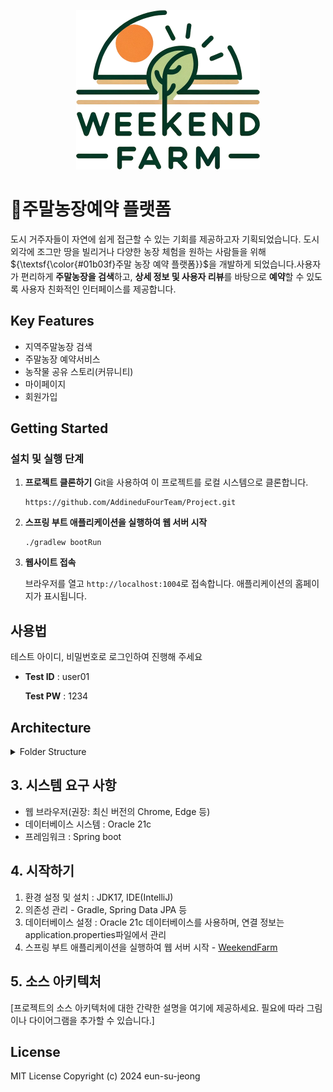 <p align="center"><img src="src/main/resources/static/img/logo.png" width="294" height="255"></p>

# 🌱주말농장예약 플랫폼
도시 거주자들이 자연에 쉽게 접근할 수 있는 기회를 제공하고자 기획되었습니다. 도시 외각에 조그만 땅을 빌리거나 다양한 농장 체험을 원하는 사람들을 위해 ${\textsf{\color{#01b03f}주말 농장 예약 플랫폼}}$을 개발하게 되었습니다.사용자가 편리하게 **주말농장을 검색**하고, **상세 정보 및 사용자 리뷰**를 바탕으로 **예약**할 수 있도록 사용자 친화적인 인터페이스를 제공합니다.

## Key Features
- 지역주말농장 검색
- 주말농장 예약서비스 
- 농작물 공유 스토리(커뮤니티) 
- 마이페이지
- 회원가입

## Getting Started
### 설치 및 실행 단계
1. **프로젝트 클론하기**
   Git을 사용하여 이 프로젝트를 로컬 시스템으로 클론합니다.
   ```
   https://github.com/AddineduFourTeam/Project.git
   ```
2. **스프링 부트 애플리케이션을 실행하여 웹 서버 시작**
   ```
   ./gradlew bootRun
   ```
3. **웹사이트 접속**

   브라우저를 열고 `http://localhost:1004`로 접속합니다. 애플리케이션의 홈페이지가 표시됩니다.

## 사용법
테스트 아이디, 비밀번호로 로그인하여 진행해 주세요

- **Test ID** : user01

  **Test PW** : 1234

## Architecture
<details>
<summary>Folder Structure</summary>
<div markdown="1">

```

WeekendFarm/
│
├── .gradle/
├── .idea/
├── build/
├── gradle/
├── src/
│   └── main/
│       └── java/
│           └── com/
│               └── farm/
│                   ├── config/
│                   │   └── MemberPasswordEncoder.java
│                   ├── controller/
│                   │   ├── AddrController.java
│                   │   ├── BoardController.java
│                   │   ├── FarmController.java
│                   │   ├── HomeController.java
│                   │   ├── MemberController.java
│                   │   ├── MyPageController.java
│                   │   ├── OpenApiController.java
│                   │   └── StoryController.java
│                   ├── domain/
│                   │   ├── Board.java
│                   │   ├── Farm.java
│                   │   ├── Member.java
│                   │   ├── Reservation.java
│                   │   ├── Review.java
│                   │   ├── Story.java
│                   │   └── StoryReply.java
│                   ├── dto/
│                   │   ├── MemberReviewDto.java
│                   │   ├── MemInfoDto.java
│                   │   └── ReservationFarmDto.java
│                   ├── filter/
│                   │   ├── CustomInterceptor.java
│                   │   └── WebConfig.java
│                   ├── other/
│                   │   ├── CDataExtractor.java
│                   │   └── TestMain.java
│                   ├── repository/
│                   │   ├── BoardRepository.java
│                   │   ├── FarmRepository.java
│                   │   ├── MemberRepository.java
│                   │   ├── ReservationRepository.java
│                   │   ├── ReviewRepository.java
│                   │   ├── StoryReplyRepository.java
│                   │   └── StoryRepository.java
│                   ├── service/
│                   │   ├── BoardService.java
│                   │   ├── CommonService.java
│                   │   ├── KakaoApiExplorer.java
│                   │   ├── ListService.java
│                   │   ├── MemberService.java
│                   │   ├── OpenApiExplorer.java
│                   │   ├── OpenApiService.java
│                   │   ├── ReservationService.java
│                   │   ├── StoryService.java
│                   │   ├── ServletInitializer.java
│                   │   └── WeekendFarmApplication.java
│
├── resources/
│   └── static/
│       ├── css/
│       │   ├── animate.css
│       │   ├── font.css
│       │   ├── reset.css
│       │   └── style.css
│       ├── files/
│       └── fonts/
│           ├── AppleSDGothicNeoB.eot
│           ├── AppleSDGothicNeoB.ttf
│           ├── AppleSDGothicNeoB.woff
│           ├── AppleSDGothicNeoB.woff2
│           ├── AppleSDGothicNeoEB.eot
│           ├── AppleSDGothicNeoEB.ttf
│           ├── AppleSDGothicNeoEB.woff
│           ├── AppleSDGothicNeoEB.woff2
│           ├── AppleSDGothicNeoH.eot
│           ├── AppleSDGothicNeoH.ttf
│           ├── AppleSDGothicNeoH.woff
│           ├── AppleSDGothicNeoH.woff2
│           ├── AppleSDGothicNeoL.eot
│           ├── AppleSDGothicNeoL.ttf
│           ├── AppleSDGothicNeoL.woff
│           ├── AppleSDGothicNeoL.woff2
│           ├── AppleSDGothicNeoM.eot
│           ├── AppleSDGothicNeoM.ttf
│           ├── AppleSDGothicNeoM.woff
│           ├── AppleSDGothicNeoM.woff2
│           ├── AppleSDGothicNeoR.eot
│           ├── AppleSDGothicNeoR.ttf
│           ├── AppleSDGothicNeoR.woff
│           ├── AppleSDGothicNeoR.woff2
│           ├── AppleSDGothicNeoSB.eot
│           ├── AppleSDGothicNeoSB.ttf
│           ├── AppleSDGothicNeoSB.woff
│           ├── AppleSDGothicNeoSB.woff2
│           ├── AppleSDGothicNeoT.eot
│           ├── AppleSDGothicNeoT.ttf
│           ├── AppleSDGothicNeoT.woff
│           ├── AppleSDGothicNeoT.woff2
│           └── AppleSDGothicNeoUL.eot
│           ├── AppleSDGothicNeoUL.ttf
│           ├── AppleSDGothicNeoUL.woff
│           └── AppleSDGothicNeoUL.woff2
│       └── img/
│           ├── bg01.jpg
│           ├── bg02.jpg
│           ├── bg03.jpg
│           ├── busan.jpg
│           ├── check.svg
│           ├── chungcheong.jpg
│           ├── favicon.ico
│           ├── favicon.png
│           ├── field.png
│           ├── field_on.png
│           ├── gangwon.jpg
│           ├── gangwon02.jpg
│           ├── gyeonggi.png
│           ├── gyeongsang.png
│           ├── jeolla.jpg
│           ├── jeolla02.jpg
│           ├── location.svg
│           ├── logo.png
│           ├── logo_w.png
│           ├── logoimg.png
│           ├── mainimg.jpg
│           ├── mainimg2.jpg
│           ├── placeholder.png
│           ├── profileImg.png
│           ├── profileImg_w.png
│           ├── seoul.jpg
│           ├── seoul02.jpg
│           └── sprout.png
│       └── js/
│           ├── aos.min.js
│           ├── script.js
│           └── wow.min.js
│   ├── application.properties
│   └── webapp/
│
├── test/
├── .gitignore
├── build.gradle
├── gradlew
├── gradlew.bat
├── README.md
└── settings.gradle

```
</div>
</details>


## 3. 시스템 요구 사항
- 웹 브라우저(권장: 최신 버전의 Chrome, Edge 등)
- 데이터베이스 시스템 : Oracle 21c
- 프레임워크 : Spring boot

## 4. 시작하기
1. 환경 설정 및 설치 : JDK17, IDE(IntelliJ)
2. 의존성 관리 - Gradle, Spring Data JPA 등
3. 데이터베이스 설정 : Oracle 21c 데이터베이스를 사용하며, 연결 정보는 application.properties파일에서 관리
4. 스프링 부트 애플리케이션을 실행하여 웹 서버 시작 - [WeekendFarm](http://localhost:1004)

## 5. 소스 아키텍처
[프로젝트의 소스 아키텍처에 대한 간략한 설명을 여기에 제공하세요. 필요에 따라 그림이나 다이어그램을 추가할 수 있습니다.]

## License
MIT License Copyright (c) 2024 eun-su-jeong
